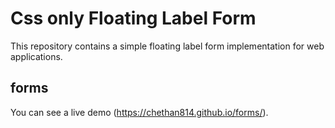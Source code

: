 # Css only Floating Label Form

This repository contains a simple floating label form implementation for web applications.

## forms

You can see a live demo (https://chethan814.github.io/forms/).
